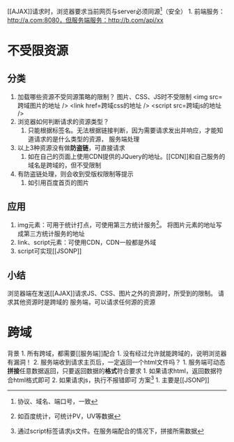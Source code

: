 [[AJAX]]请求时，浏览器要求当前网页与server必须同源[^1]（安全）
	1. 前端服务：http://a.com:8080，但服务端服务：http://b.com/api/xx
# 不受限资源
## 分类
1. 加载哪些资源不受同源策略的限制？
	图片、CSS、JS时不受限制
	\<img src=跨域图片的地址 />
	\<link href=跨域css的地址 />
	\<script src=跨域js的地址 />
2. 浏览器如何判断请求的资源类型？
	1. 只能根据标签名。无法根据链接判断，因为需要请求发出并响应，才能知道请求的是什么类型的资源，
服务端处理
1. 以上3种资源没有做**防盗链**，可直接请求
	1. 如在自己的页面上使用CDN提供的JQuery的地址。[[CDN]]和自己服务的域名是跨域的，但不受限制
2. 有防盗链处理，则会收到受版权限制等提示
	1. 如引用百度首页的图片
## 应用
1. img元素：可用于统计打点，可使用第三方统计服务[^2]。
	将图片元素的地址写成第三方统计服务的地址
2. link、script元素：可使用CDN，CDN一般都是外域
3. script可实现[[JSONP]] 
## 小结
浏览器端在发送[[AJAX]]请求JS、CSS、图片之外的资源时，所受到的限制。
	请求其他资源时是跨域的
服务端，可以请求任何源的资源
# 跨域
背景
	1. 所有跨域，都需要[[服务端]]配合
		1. 没有经过允许就能跨域的，说明浏览器有漏洞！
	2. 服务端收到请求主页后，一定返回一个html文件吗？
		1. 服务端可动态**拼接**任意数据返回，只要返回数据的**格式**符合要求
			1. 如果请求html，返回数据符合html格式即可
			2. 如果请求js，执行不报错即可
方案[^3]
	1. 主要是[[JSONP]] 


[^1]: 协议、域名、端口号，一致
[^2]: 如百度统计，可统计PV，UV等数据
[^3]: 通过script标签请求js文件。在服务端配合的情况下，拼接所需数据
